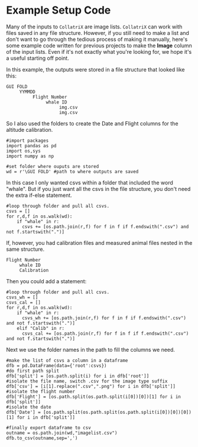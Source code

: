 # Example Setup Code
Many of the inputs to  `CollatriX` are image lists. `CollatriX` can work with files saved in any file structure. However, if you still need to make a list and don't want to go through the tedious process of making it manually, here's some example code written for previous projects to make the **Image** column of the input lists. Even if it's not exactly what you're looking for, we hope it's a useful starting off point.

In this example, the outputs were stored in a file structure that looked like this:  
```
GUI FOLD     
     YYMMDD    
          Flight Number     
               whale ID       
                    img.csv        
                    img.csv    
```

So I also used the folders to create the Date and Flight columns for the altitude calibration.
```
#import packages
import pandas as pd
import os,sys
import numpy as np

#set folder where ouputs are stored
wd = r'\GUI FOLD' #path to where outputs are saved
```

In this case I only wanted csvs within a folder that included the word "whale". But if you just want all the csvs in the file structure, you don't need the extra if-else statement.
```
#loop through folder and pull all csvs.
csvs = []
for r,d,f in os.walk(wd):
    if "whale" in r:
      csvs += [os.path.join(r,f) for f in f if f.endswith(".csv") and not f.startswith(".")]
```
If, however, you had calibration files and measured animal files nested in the same structure.  

```
Flight Number
     whale ID
     Calibration  
```

Then you could add a statement:
```
#loop through folder and pull all csvs.
csvs_wh = []
csvs_cal = []
for r,d,f in os.walk(wd):
    if "whale" in r:
      csvs_wh += [os.path.join(r,f) for f in f if f.endswith(".csv") and not f.startswith(".")]
    elif "Calib" in r:
      csvs_cal += [os.path.join(r,f) for f in f if f.endswith(".csv") and not f.startswith(".")]
```

Next we use the folder names in the path to fill the columns we need.
```
#make the list of csvs a column in a dataframe
dfb = pd.DataFrame(data={'root':csvs})
#do first path split
dfb['split'] = [os.path.split(i) for i in dfb['root']]
#isolate the file name, switch .csv for the image type suffix
dfb['csv'] = [i[1].replace(".csv",".png") for i in dfb['split']]
#isolate the flight number
dfb['Flight'] = [os.path.split(os.path.split(i[0])[0])[1] for i in dfb['split']]
#isolate the date
dfb['Date'] = [os.path.split(os.path.split(os.path.split(i[0])[0])[0])[1] for i in dfb['split']]

#finally export dataframe to csv
outname = os.path.join(wd,"imagelist.csv")
dfb.to_csv(outname,sep=',')
```

